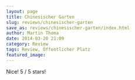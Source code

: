 ```yaml
---
layout: page
title: Chinesischer Garten
slug: reviews/chinesischer-garten
save_as: reviews/chinesischer-garten/index.html
author: Martin Thoma
date: 2014-03-20 21:09
category: Review
tags: Review, Öffentlicher Platz
featured_image:
---
```


Nice! 5 / 5 stars!